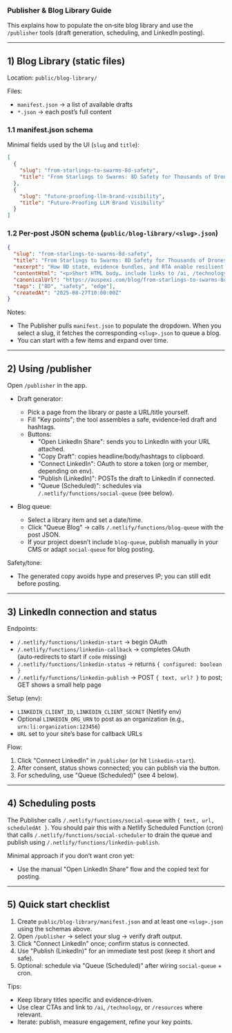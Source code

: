### Publisher & Blog Library Guide

This explains how to populate the on‑site blog library and use the `/publisher` tools (draft generation, scheduling, and LinkedIn posting).

---

## 1) Blog Library (static files)

Location: `public/blog-library/`

Files:
- `manifest.json` → a list of available drafts
- `*.json` → each post’s full content

### 1.1 manifest.json schema
Minimal fields used by the UI (`slug` and `title`):
```json
[
  {
    "slug": "from-starlings-to-swarms-8d-safety",
    "title": "From Starlings to Swarms: 8D Safety for Thousands of Drones"
  },
  {
    "slug": "future-proofing-llm-brand-visibility",
    "title": "Future‑Proofing LLM Brand Visibility"
  }
]
```

### 1.2 Per‑post JSON schema (`public/blog-library/<slug>.json`)
```json
{
  "slug": "from-starlings-to-swarms-8d-safety",
  "title": "From Starlings to Swarms: 8D Safety for Thousands of Drones",
  "excerpt": "How 8D state, evidence bundles, and RTA enable resilient swarms.",
  "contentHtml": "<p>Short HTML body… include links to /ai, /technology, evidence bundles, etc.</p>",
  "canonicalUrl": "https://auspexi.com/blog/from-starlings-to-swarms-8d-safety",
  "tags": ["8D", "safety", "edge"],
  "createdAt": "2025-08-27T10:00:00Z"
}
```

Notes:
- The Publisher pulls `manifest.json` to populate the dropdown. When you select a slug, it fetches the corresponding `<slug>.json` to queue a blog.
- You can start with a few items and expand over time.

---

## 2) Using /publisher

Open `/publisher` in the app.

- Draft generator:
  - Pick a page from the library or paste a URL/title yourself.
  - Fill "Key points"; the tool assembles a safe, evidence‑led draft and hashtags.
  - Buttons:
    - "Open LinkedIn Share": sends you to LinkedIn with your URL attached.
    - "Copy Draft": copies headline/body/hashtags to clipboard.
    - "Connect LinkedIn": OAuth to store a token (org or member, depending on env).
    - "Publish (LinkedIn)": POSTs the draft to LinkedIn if connected.
    - "Queue (Scheduled)": schedules via `/.netlify/functions/social-queue` (see below).

- Blog queue:
  - Select a library item and set a date/time.
  - Click "Queue Blog" → calls `/.netlify/functions/blog-queue` with the post JSON.
  - If your project doesn’t include `blog-queue`, publish manually in your CMS or adapt `social-queue` for blog posting.

Safety/tone:
- The generated copy avoids hype and preserves IP; you can still edit before posting.

---

## 3) LinkedIn connection and status

Endpoints:
- `/.netlify/functions/linkedin-start` → begin OAuth
- `/.netlify/functions/linkedin-callback` → completes OAuth (auto‑redirects to start if `code` missing)
- `/.netlify/functions/linkedin-status` → returns `{ configured: boolean }`
- `/.netlify/functions/linkedin-publish` → POST `{ text, url? }` to post; GET shows a small help page

Setup (env):
- `LINKEDIN_CLIENT_ID`, `LINKEDIN_CLIENT_SECRET` (Netlify env)
- Optional `LINKEDIN_ORG_URN` to post as an organization (e.g., `urn:li:organization:123456`)
- `URL` set to your site’s base for callback URLs

Flow:
1) Click "Connect LinkedIn" in `/publisher` (or hit `linkedin-start`).
2) After consent, status shows connected; you can publish via the button.
3) For scheduling, use "Queue (Scheduled)" (see 4 below).

---

## 4) Scheduling posts

The Publisher calls `/.netlify/functions/social-queue` with `{ text, url, scheduledAt }`.
You should pair this with a Netlify Scheduled Function (cron) that calls `/.netlify/functions/social-scheduler` to drain the queue and publish using `/.netlify/functions/linkedin-publish`.

Minimal approach if you don’t want cron yet:
- Use the manual "Open LinkedIn Share" flow and the copied text for posting.

---

## 5) Quick start checklist

1) Create `public/blog-library/manifest.json` and at least one `<slug>.json` using the schemas above.
2) Open `/publisher` → select your slug → verify draft output.
3) Click "Connect LinkedIn" once; confirm status is connected.
4) Use "Publish (LinkedIn)" for an immediate test post (keep it short and safe).
5) Optional: schedule via "Queue (Scheduled)" after wiring `social-queue` + cron.

Tips:
- Keep library titles specific and evidence‑driven.
- Use clear CTAs and link to `/ai`, `/technology`, or `/resources` where relevant.
- Iterate: publish, measure engagement, refine your key points.


